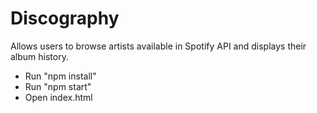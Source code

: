 # Discography

Allows users to browse artists available in Spotify API and displays their album history.

* Run "npm install"
* Run "npm start"
* Open index.html
